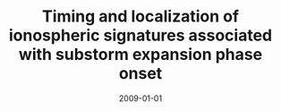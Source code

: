 ---
title: "Timing and localization of ionospheric signatures associated with substorm expansion phase onset"
collection: publications
permalink: /publication/2009-01-01-Rae_a
excerpt: ' '
date: 2009-01-01
venue: 'Journal of Geophysical Research: Space Physics'
paperurl: 'https://doi.org/10.1029/2008JA013559'
citation: 'Rae, I. J., Mann, I. R., Murphy, K. R., Milling, D. K., Parent, A., Angelopoulos, V., et al. (2009). Timing and localization of ionospheric signatures associated with substorm expansion phase onset. Journal of Geophysical Research: Space Physics, 114(1), 1-15. '
---